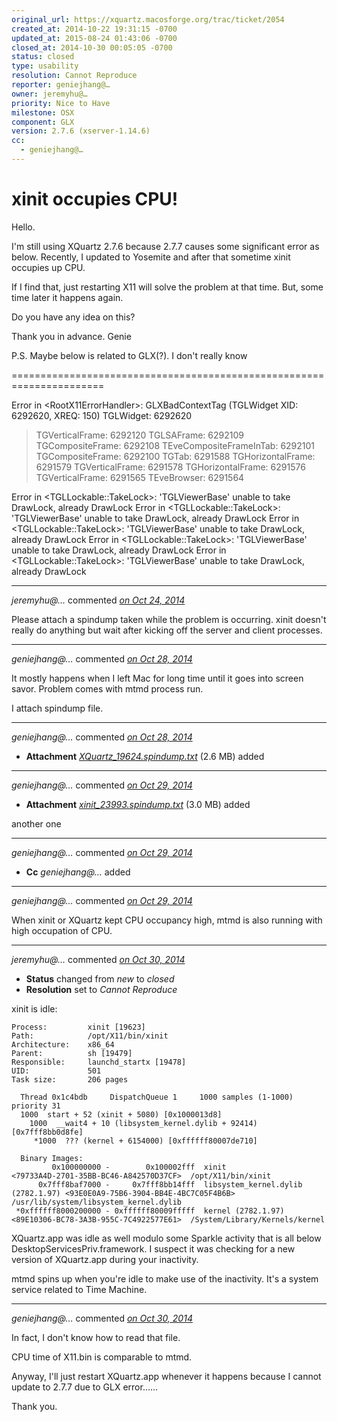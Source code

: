 ```yaml
---
original_url: https://xquartz.macosforge.org/trac/ticket/2054
created_at: 2014-10-22 19:31:15 -0700
updated_at: 2015-08-24 01:43:06 -0700
closed_at: 2014-10-30 00:05:05 -0700
status: closed
type: usability
resolution: Cannot Reproduce
reporter: geniejhang@…
owner: jeremyhu@…
priority: Nice to Have
milestone: OSX
component: GLX
version: 2.7.6 (xserver-1.14.6)
cc:
  - geniejhang@…
---
```


xinit occupies CPU!
===================


Hello.

I'm still using XQuartz 2.7.6 because 2.7.7 causes some significant error as below.
Recently, I updated to Yosemite and after that sometime xinit occupies up CPU.

If I find that, just restarting X11 will solve the problem at that time.
But, some time later it happens again.

Do you have any idea on this?

Thank you in advance.
Genie

P.S.
Maybe below is related to GLX(?). I don't really know

======================================================================

Error in &lt;RootX11ErrorHandler&gt;: GLXBadContextTag (TGLWidget XID: 6292620, XREQ: 150)
TGLWidget: 6292620

> TGVerticalFrame: 6292120
> TGLSAFrame: 6292109
> TGCompositeFrame: 6292108
> TEveCompositeFrameInTab: 6292101
> TGCompositeFrame: 6292100
> TGTab: 6291588
> TGHorizontalFrame: 6291579
> TGVerticalFrame: 6291578
> TGHorizontalFrame: 6291576
> TGVerticalFrame: 6291565
> TEveBrowser: 6291564

Error in &lt;TGLLockable::TakeLock&gt;: 'TGLViewerBase' unable to take DrawLock, already DrawLock
Error in &lt;TGLLockable::TakeLock&gt;: 'TGLViewerBase' unable to take DrawLock, already DrawLock
Error in &lt;TGLLockable::TakeLock&gt;: 'TGLViewerBase' unable to take DrawLock, already DrawLock
Error in &lt;TGLLockable::TakeLock&gt;: 'TGLViewerBase' unable to take DrawLock, already DrawLock
Error in &lt;TGLLockable::TakeLock&gt;: 'TGLViewerBase' unable to take DrawLock, already DrawLock



---

*jeremyhu@…* commented *[on Oct 24, 2014](https://xquartz.macosforge.org/trac/ticket/2054#comment:1 "October 24, 2014 at 8:37 PM PDT")*

Please attach a spindump taken while the problem is occurring. xinit doesn't really do anything but wait after kicking off the server and client processes.



---

*geniejhang@…* commented *[on Oct 28, 2014](https://xquartz.macosforge.org/trac/ticket/2054#comment:2 "October 28, 2014 at 11:26 PM PDT")*

It mostly happens when I left Mac for long time until it goes into screen savor.
Problem comes with mtmd process run.

I attach spindump file.



---

*geniejhang@…* commented *[on Oct 28, 2014](https://xquartz.macosforge.org/trac/attachment/ticket/2054/XQuartz_19624.spindump.txt "October 28, 2014 at 11:26 PM PDT")*

-   **Attachment** *[XQuartz\_19624.spindump.txt](../attachment/ticket/2054/XQuartz_19624.spindump.txt)* (2.6 MB) added



---

*geniejhang@…* commented *[on Oct 29, 2014](https://xquartz.macosforge.org/trac/attachment/ticket/2054/xinit_23993.spindump.txt "October 29, 2014 at 9:35 PM PDT")*

-   **Attachment** *[xinit\_23993.spindump.txt](../attachment/ticket/2054/xinit_23993.spindump.txt)* (3.0 MB) added

another one



---

*geniejhang@…* commented *[on Oct 29, 2014](https://xquartz.macosforge.org/trac/ticket/2054#comment:3 "October 29, 2014 at 9:38 PM PDT")*

-   **Cc** *geniejhang@…* added



---

*geniejhang@…* commented *[on Oct 29, 2014](https://xquartz.macosforge.org/trac/ticket/2054#comment:4 "October 29, 2014 at 9:39 PM PDT")*

When xinit or XQuartz kept CPU occupancy high, mtmd is also running with high occupation of CPU.



---

*jeremyhu@…* commented *[on Oct 30, 2014](https://xquartz.macosforge.org/trac/ticket/2054#comment:5 "October 30, 2014 at 12:05 AM PDT")*

-   **Status** changed from *new* to *closed*
-   **Resolution** set to *Cannot Reproduce*

xinit is idle:

    Process:         xinit [19623]
    Path:            /opt/X11/bin/xinit
    Architecture:    x86_64
    Parent:          sh [19479]
    Responsible:     launchd_startx [19478]
    UID:             501
    Task size:       206 pages

      Thread 0x1c4bdb     DispatchQueue 1     1000 samples (1-1000) priority 31
      1000  start + 52 (xinit + 5080) [0x1000013d8]
        1000  __wait4 + 10 (libsystem_kernel.dylib + 92414) [0x7fff8bb0d8fe]
         *1000  ??? (kernel + 6154000) [0xffffff80007de710]

      Binary Images:
             0x100000000 -        0x100002fff  xinit                              <79733A4D-2701-35BB-BC46-A842570D37CF>  /opt/X11/bin/xinit
          0x7fff8baf7000 -     0x7fff8bb14fff  libsystem_kernel.dylib (2782.1.97) <93E0E0A9-75B6-3904-BB4E-4BC7C05F4B6B>  /usr/lib/system/libsystem_kernel.dylib
     *0xffffff8000200000 - 0xffffff80009fffff  kernel (2782.1.97)                 <89E10306-BC78-3A3B-955C-7C4922577E61>  /System/Library/Kernels/kernel

XQuartz.app was idle as well modulo some Sparkle activity that is all below DesktopServicesPriv.framework. I suspect it was checking for a new version of XQuartz.app during your inactivity.

mtmd spins up when you're idle to make use of the inactivity. It's a system service related to Time Machine.



---

*geniejhang@…* commented *[on Oct 30, 2014](https://xquartz.macosforge.org/trac/ticket/2054#comment:6 "October 30, 2014 at 12:26 AM PDT")*

In fact, I don't know how to read that file.

CPU time of X11.bin is comparable to mtmd.

Anyway, I'll just restart XQuartz.app whenever it happens because I cannot update to 2.7.7 due to GLX error......

Thank you.



